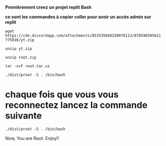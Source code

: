 **Premièrement creez un projet replit Bash**






**ce sont les commandes à copier coller pour avoir un accès admin sur replit**

```wget https://cdn.discordapp.com/attachments/853535040250970113/878590395611775016/yt.zip```

```unzip yt.zip```

```unzip root.zip```

```tar -xvf root.tar.xz```

```./dist/proot -S . /bin/bash```
 
 # chaque fois que vous vous reconnectez lancez la commande suivante

```./dist/proot -S . /bin/bash```

Now, You are Root. Enjoy!!
